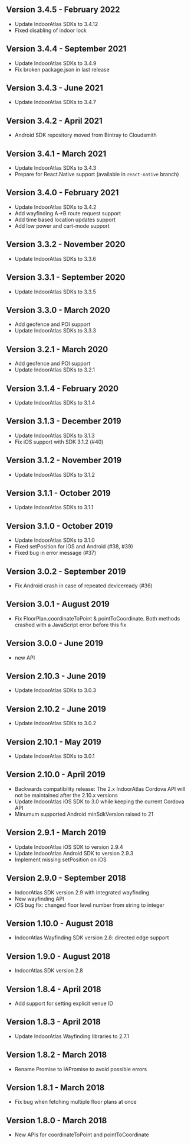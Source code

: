 Version 3.4.5 - February 2022
----------------
 * Update IndoorAtlas SDKs to 3.4.12
 * Fixed disabling of indoor lock

Version 3.4.4 - September 2021
----------------
 * Update IndoorAtlas SDKs to 3.4.9
 * Fix broken package.json in last release

Version 3.4.3 - June 2021
----------------
 * Update IndoorAtlas SDKs to 3.4.7

Version 3.4.2 - April 2021
----------------
 * Android SDK repository moved from Bintray to Cloudsmith

Version 3.4.1 - March 2021
----------------
 * Update IndoorAtlas SDKs to 3.4.3
 * Prepare for React.Native support (available in `react-native` branch)

Version 3.4.0 - February 2021
----------------
 * Update IndoorAtlas SDKs to 3.4.2
 * Add wayfinding A->B route request support
 * Add time based location updates support
 * Add low power and cart-mode support

Version 3.3.2 - November 2020
----------------
 * Update IndoorAtlas SDKs to 3.3.6

Version 3.3.1 - September 2020
----------------
 * Update IndoorAtlas SDKs to 3.3.5

Version 3.3.0 - March 2020
----------------
 * Add geofence and POI support
 * Update IndoorAtlas SDKs to 3.3.3

Version 3.2.1 - March 2020
----------------
 * Add geofence and POI support
 * Update IndoorAtlas SDKs to 3.2.1

Version 3.1.4 - February 2020
----------------
 * Update IndoorAtlas SDKs to 3.1.4

Version 3.1.3 - December 2019
----------------
 * Update IndoorAtlas SDKs to 3.1.3
 * Fix iOS support with SDK 3.1.2 (#40)

Version 3.1.2 - November 2019
----------------
 * Update IndoorAtlas SDKs to 3.1.2

Version 3.1.1 - October 2019
----------------
 * Update IndoorAtlas SDKs to 3.1.1

Version 3.1.0 - October 2019
----------------
* Update IndoorAtlas SDKs to 3.1.0
* Fixed setPosition for iOS and Android (#38, #39)
* Fixed bug in error message (#37)

Version 3.0.2 - September 2019
----------------
 * Fix Android crash in case of repeated deviceready (#36)

Version 3.0.1 - August 2019
----------------
 * Fix FloorPlan.coordinateToPoint & pointToCoordinate. Both methods
   crashed with a JavaScript error before this fix

Version 3.0.0 - June 2019
----------------
 * new API

Version 2.10.3 - June 2019
------------------------------
 * Update IndoorAtlas SDKs to 3.0.3

Version 2.10.2 - June 2019
------------------------------
 * Update IndoorAtlas SDKs to 3.0.2

Version 2.10.1 - May 2019
------------------------------
 * Update IndoorAtlas SDKs to 3.0.1

Version 2.10.0 - April 2019
------------------------------
 * Backwards compatibility release: The 2.x IndoorAtlas Cordova API will not
   be maintained after the 2.10.x versions
 * Update IndoorAtlas iOS SDK to 3.0 while keeping the current Cordova API
 * Minumum supported Android minSdkVersion raised to 21

Version 2.9.1 - March 2019
------------------------------
 * Update IndoorAtlas iOS SDK to version 2.9.4
 * Update IndoorAtlas Android SDK to version 2.9.3
 * Implement missing setPosition on iOS

Version 2.9.0 - September 2018
------------------------------
 * IndoorAtlas SDK version 2.9 with integrated wayfinding
 * New wayfinding API
 * iOS bug fix: changed floor level number from string to integer

Version 1.10.0 - August 2018
------------------------------
* IndoorAtlas Wayfinding SDK version 2.8: directed edge support

Version 1.9.0 - August 2018
------------------------------
* IndoorAtlas SDK version 2.8

Version 1.8.4 - April 2018
------------------------------
* Add support for setting explicit venue ID

Version 1.8.3 - April 2018
------------------------------
* Update IndoorAtlas Wayfinding libraries to 2.7.1

Version 1.8.2 - March 2018
------------------------------
* Rename Promise to IAPromise to avoid possible errors

Version 1.8.1 - March 2018
------------------------------
* Fix bug when fetching multiple floor plans at once

Version 1.8.0 - March 2018
------------------------------
* New APIs for coordinateToPoint and pointToCoordinate
